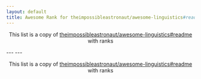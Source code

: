 ```yaml
---
layout: default
title: Awesome Rank for theimpossibleastronaut/awesome-linguistics#readme
---
```


<p align="center">
	This list is a copy of <a href="https://github.com/theimpossibleastronaut/awesome-linguistics#readme">theimpossibleastronaut/awesome-linguistics#readme</a> with ranks
</p>
---
---
<p align="center">
	This list is a copy of <a href="https://github.com/theimpossibleastronaut/awesome-linguistics#readme">theimpossibleastronaut/awesome-linguistics#readme</a> with ranks
</p>
